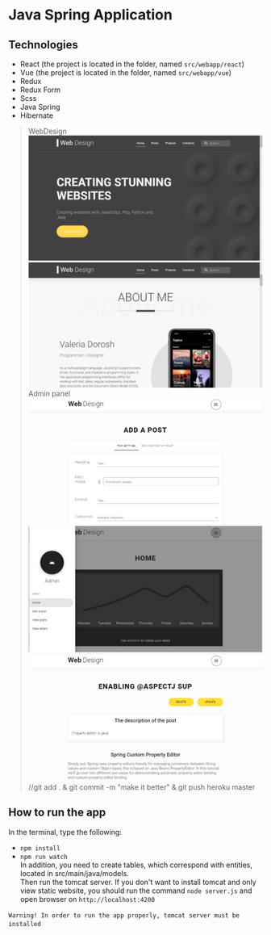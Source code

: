 # Java Spring Application

## Technologies
* React (the project is located in the folder, named `src/webapp/react`)
* Vue (the project is located in the folder, named `src/webapp/vue`)
* Redux
* Redux Form
* Scss
* Java Spring
* Hibernate

> WebDesign
![home](./screenshots/home.PNG)
![home](./screenshots/home2.PNG)
> Admin panel
![admin](./screenshots/admin_panel3.PNG)
![admin](./screenshots/admin_panel2.PNG)
![admin](./screenshots/admin_panel.PNG)
//git add . & git commit -m "make it better" & git push heroku master
## How to run the app
In the terminal, type the following:
* `npm install`
* `npm run watch`<br/>
In addition, you need to create tables, which correspond with entities, located in src/main/java/models.<br/>
Then run the tomcat server. If you don't want to install tomcat and only view static website, you should
run the command `node server.js` and open browser on `http://localhost:4200`

`Warning! In order to run the app properly, tomcat server must be installed`
